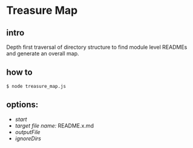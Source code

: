 # Treasure Map

## intro
Depth first traversal of directory structure to find module level READMEs and generate an overall map.

## how to
    $ node treasure_map.js



## options:
- *start*
- *target file name:* README.x.md
- *outputFile*
- *ignoreDirs*